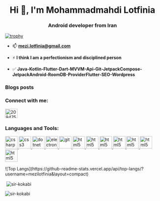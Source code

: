 <h1 align="center">Hi 👋, I'm Mohammadmahdi Lotfinia</h1>
<h3 align="center">Android developer from Iran</h3>

[![trophy](https://github-profile-trophy.vercel.app/?username=mezilotfinia&theme=flat)](https://github.com/ryo-ma/github-profile-trophy)

- 📫 **mezi.lotfinia@gmail.com**

- ⚡ **I think I am a perfectionism and disciplined person**

- ✅ **Java-Kotlin-Flutter-Dart-MVVM-Api-Git-JetpackCompose-JetpackAndroid-RoomDB-ProviderFlutter-SEO-Wordpress**

### Blogs posts
<!-- BLOG-POST-LIST:START -->
<!-- BLOG-POST-LIST:END -->

<h3 align="left">Connect with me:</h3>
<p align="left">
<a href="https://wa.me/+989125012564" target="blank"><img align="center" src="https://raw.githubusercontent.com/rahuldkjain/github-profile-readme-generator/master/src/images/icons/Social/whatsapp.svg" alt="20947581" height="30" width="40" /></a>

<h3 align="left">Languages and Tools:</h3>
<p align="left"> <a href="https://www.w3schools.com/cs/" target="_blank" rel="noreferrer"> <img src="https://raw.githubusercontent.com/rahuldkjain/github-profile-readme-generator/master/src/images/icons/ProgrammingLanguages/java.svg" alt="csharp" width="40" height="40"/> </a> <a href="https://www.w3schools.com/css/" target="_blank" rel="noreferrer"> <img src="https://raw.githubusercontent.com/rahuldkjain/github-profile-readme-generator/master/src/images/icons/MobileAppDevelopment/kotlin.svg" alt="css3" width="40" height="40"/> </a> <a href="https://dotnet.microsoft.com/" target="_blank" rel="noreferrer"> <img src="https://raw.githubusercontent.com/rahuldkjain/github-profile-readme-generator/master/src/images/icons/MobileAppDevelopment/dart.svg" alt="dotnet" width="40" height="40"/> </a> <a href="https://www.electronjs.org" target="_blank" rel="noreferrer"> <img src="https://raw.githubusercontent.com/rahuldkjain/github-profile-readme-generator/master/src/images/icons/MobileAppDevelopment/flutter.svg" alt="electron" width="40" height="40"/> </a> <a href="https://git-scm.com/" target="_blank" rel="noreferrer"> <img src="https://raw.githubusercontent.com/rahuldkjain/github-profile-readme-generator/master/src/images/icons/Social/wordpress.svg" alt="git" width="40" height="40"/> </a> <a href="https://www.w3.org/html/" target="_blank" rel="noreferrer"> <img src="https://raw.githubusercontent.com/rahuldkjain/github-profile-readme-generator/master/src/images/icons/ProgrammingLanguages/php.svg" alt="html5" width="40" height="40"/> </a><a href="https://www.w3.org/html/" target="_blank" rel="noreferrer"> <img src="https://raw.githubusercontent.com/rahuldkjain/github-profile-readme-generator/master/src/images/icons/Software/postman.svg" alt="html5" width="40" height="40"/> </a> <a href="https://www.w3.org/html/" target="_blank" rel="noreferrer"> <img src="https://raw.githubusercontent.com/rahuldkjain/github-profile-readme-generator/master/src/images/icons/Other/git.svg" alt="html5" width="40" height="40"/> </a> <a href="https://www.w3.org/html/" target="_blank" rel="noreferrer"> <img src="https://raw.githubusercontent.com/rahuldkjain/github-profile-readme-generator/master/src/images/icons/MobileAppDevelopment/android.svg" alt="html5" width="40" height="40"/> </a> <a href="https://www.w3.org/html/" target="_blank" rel="noreferrer"> <img src="https://raw.githubusercontent.com/rahuldkjain/github-profile-readme-generator/master/src/images/icons/BaaS/firebase.svg" alt="html5" width="40" height="40"/> </a> <a href="https://www.w3.org/html/" target="_blank" rel="noreferrer"> <img src="https://raw.githubusercontent.com/rahuldkjain/github-profile-readme-generator/master/src/images/icons/Database/sqlite.svg" alt="html5" width="40" height="40"/> </a> <a href="https://www.w3.org/html/" target="_blank" rel="noreferrer"> <img src="https://raw.githubusercontent.com/rahuldkjain/github-profile-readme-generator/master/src/images/icons/Database/mysql.svg" alt="html5" width="40" height="40"/> </a></p>

<p>![Top Langs](https://github-readme-stats.vercel.app/api/top-langs/?username=mezilotfinia&layout=compact)</p>

<p>&nbsp;<img align="center" src="https://github-readme-stats.vercel.app/api?username=sir-kokabi&show_icons=true&locale=en" alt="sir-kokabi" /></p>

<p><img align="center" src="https://github-readme-streak-stats.herokuapp.com/?user=sir-kokabi&" alt="sir-kokabi" /></p>
